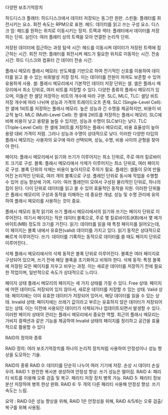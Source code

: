 다양한 보조기억장치

하드디스크
플래터: 하드디스크에서 데이터 저장되는 동그란 원판.
스핀들: 플래터를 회전시키는 요소. 회전 속도는 RPM으로 표현.
헤드: 데이터를 읽고 쓰는 구성 요소.
디스크 암: 헤드를 원하는 위치로 이동시키는 장치.
트랙과 섹터: 플래터에서 데이터를 저장하는 단위.
실린더: 여러 플래터 상의 트랙을 모아 연결한 논리적 단위.

저장된 데이터에 접근하는 과정
탐색 시간: 헤드를 이동시켜 데이터가 저장된 트랙에 접근하는 시간.
회전 지연: 플래터를 회전시켜 헤드가 필요한 위치로 이동하는 시간.
전송 시간: 하드 디스크와 컴퓨터 간 데이터 전송 시간.

플래시 메모리
플래시 메모리: 반도체를 기반으로 하여 전기적인 신호를 이용하여 데이터를 읽고 쓸 수 있는 비휘발성 저장 장치. 이는 데이터를 전원이 꺼져도 보존할 수 있어 유용하게 사용.
셀: 플래시 메모리에서 기본적인 데이터 저장 단위는 셀. 셀은 플래시 메모리에서 최소 단위로, 여러 비트를 저장할 수 있다. 다양한 종류의 플래시 메모리가 있으며, 이들은 한 셀당 저장하는 비트의 개수에 따라 구분.
SLC, MLC, TLC: 셀당 비트 저장 개수에 따라 나뉘며 성능과 가격의 트레이드오프 존재.
SLC (Single-Level Cell): 한 셀에 1비트를 저장하는 플래시 메모리. 높은 성능과 긴 수명을 제공하지만, 비용이 비교적 높다.
MLC (Multi-Level Cell): 한 셀에 2비트를 저장하는 플래시 메모리. SLC에 비해 비용이 낮고 용량을 늘릴 수 있지만, 성능과 수명이 SLC보다는 낮다.
TLC (Triple-Level Cell): 한 셀에 3비트를 저장하는 플래시 메모리로, 비용 효율성이 높아 용량 대비 가격이 저렴. 그러나 성능과 수명이 상대적으로 낮다.
이러한 다양한 타입의 플래시 메모리는 사용자의 요구에 따라 선택되며, 성능, 수명, 비용 사이의 균형을 찾아야 한다.

페이지: 플래시 메모리에서 읽기와 쓰기가 이루어지는 최소 단위로, 주로 여러 킬로바이트 크기로 구성.
블록: 플래시 메모리에서 삭제가 이루어지는 최소 단위로, 여러 페이지로 구성. 블록 단위의 삭제는 비용이 높아지므로 주의가 필요.
플레인: 셀들이 모여 만들어진 논리적인 단위로, 여러 개의 블록으로 구성. 플레인 단위로 동시에 작업을 수행할 수 있어 성능 향상에 기여.
다이: 여러 플레인이 모여서 구성된 물리적인 단위로, 하나의 칩이 된다. 다이 단위로 데이터를 읽고 쓸 수 있어 효율적인 동작을 지원.
이러한 단위들은 플래시 메모리의 구성과 동작을 이해하는 데 중요한 개념. 성능 및 수명 관리에 유의하여 플래시 메모리를 사용하는 것이 중요.

플래시 메모리 동작
읽기와 쓰기
플래시 메모리에서의 읽기와 쓰기는 페이지 단위로 이루어진다. 여기서 페이지는 작은 데이터 블록으로, 주로 몇 킬로바이트(KB)에서 몇 메가바이트(MB) 정도의 크기를 가진다.
읽기: 데이터를 읽을 때 특정 페이지를 읽어오는데, 이 페이지는 블록 내에서 유효한(valid) 데이터를 가지고 있다. 읽기 동작은 상대적으로 빠르게 이루어진다.
쓰기: 데이터를 기록하는 동작으로 데이터를 쓸 때도 페이지 단위로 이루어진다..

삭제
플래시 메모리에서의 삭제 동작은 블록 단위로 이루어진다. 블록은 여러 페이지로 구성되어 있으며, 쓰기 전에 해당 블록을 초기화하고 비워야 한다.
삭제 동작: 특정 블록에 저장된 모든 페이지를 지우고 비우는 과정. 이는 새로운 데이터를 저장하기 전에 필요한 작업이며, 일반적으로 속도가 상대적으로 느리다.

페이지 상태
플래시 메모리의 페이지는 세 가지 상태를 가질 수 있다.
Free 상태: 페이지에 어떤 데이터도 저장되어 있지 않아서, 새로운 데이터를 저장할 수 있는 상태.
Valid 상태: 페이지에는 이미 유효한 데이터가 저장되어 있어서, 해당 데이터를 읽을 수 있는 상태.
Invalid 상태: 페이지에는 쓰레기 값이라고 부르는 유효하지 않은 데이터가 저장되어 있는 상태. 이는 이전에 사용되던 데이터가 삭제되거나 업데이트되면서 발생할 수 있다.
이러한 페이지 상태의 관리는 플래시 메모리에서 중요한 역할. 최근의 플래시 메모리는 가비지 컬렉션과 같은 기능을 제공하여 Invalid 상태의 페이지를 정리하고 공간을 효율적으로 활용할 수 있다


RAID의 정의와 종류

RAID 정의: 여러 보조기억장치를 하나의 논리적 장치처럼 사용하여 안정성이나 성능 향상을 도모하는 기술.

RAID의 종류
RAID 0: 데이터를 단순히 나누어 여러 기기에 저장. 손상 시 데이터 손실 우려.
RAID 1: 완전한 복사본 생성하여 안정성 향상. 쓰기 성능은 떨어짐.
RAID 4: 패리티 비트를 이용해 오류 검출 및 복구. 패리티 저장 장치 병목 가능.
RAID 5: 패리티 정보 분산 저장하여 병목 현상 완화.
RAID 6: 두 개의 다른 패리티 사용해 안정성 향상. 쓰기 속도는 느림.

요약 : RAID 0은 성능 향상을 위해, RAID 1은 안정성을 위해, RAID 4/5/6는 오류 검출/복구를 위해 사용됨.